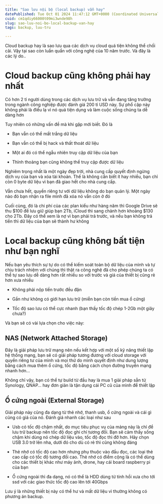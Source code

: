 ```yaml
---
title: "Sao lưu nội bộ (local backup) vẫn hay"
datePublished: Tue Oct 01 2024 11:47:12 GMT+0000 (Coordinated Universal Time)
cuid: cm1qdiy66000t09mi3wnde98h
slug: sao-luu-noi-bo-local-backup-van-hay
tags: backup, luu-tru

---
```


Cloud backup hay là sao lưu qua các dịch vụ cloud quá tiện không thể chối cãi. Vậy tại sao còn luẩn quẩn với công nghệ của 10 năm trước. Và đây là các lý do..

# Cloud backup cũng không phải hay nhất

Có hơn 2 tỉ người dùng trong các dịch vụ lưu trữ và vẫn đang tăng trưởng trong ngành công nghiệp được đánh giá 200 tỉ USD này. Sự phổ cập này không phải là điều lạ vì nó quá tiện dụng và làm cuộc sống chúng ta dễ dàng hơn

Tuy nhiên có những vấn đề mà khi gặp mới biết. Đó là

* Bạn vẫn có thể mất trắng dữ liệu
    
* Bạn vẫn có thể bị hack và thất thoát dữ liệu
    
* Một ai đó có thể ngẫu nhiên truy cập dữ liệu của bạn
    
* Thỉnh thoảng bạn cũng không thể truy cập được dữ liệu
    

Nghiêm trọng nhất là một ngày đẹp trời, nhà cung cấp quyết định ngừng dịch vụ của bạn và xóa tài khoản. Thế là không cần biết ít hay nhiều, bạn chỉ còn 0 byte dữ liệu vì bạn đã giao hết cho nhà cung cấp.

Vẫn chưa hết, quyền riêng tư với dữ liệu không do bạn quản lý. Một ngày nào đó bạn nhận ra file mình đã xóa nó vẫn còn ở đó

Cuối cùng, đó là chi phí của các plan kiểu như hàng năm thì Google Drive sẽ thu $100 để lưu giữ giúp bạn 2Tb, iCloud thì sang chảnh hơn khoảng $130 cho 2Tb. Đây có thể xem là nợ vì bạn phải trả trước, và nếu bạn không trả tiền thì dữ liệu của bạn sẽ thành hư không

# Local backup cũng không bất tiện như bạn nghĩ

Nếu bạn yêu thích sự tự do có thể kiểm soát toàn bộ dữ liệu của mình và tự chịu trách nhiệm với chúng thì thật ra công nghệ đã cho phép chúng ta có thể tự sao lưu dễ dàng hơn rất nhiều so với trước và giá của thiết bị cũng rẻ hơn xưa nhiều

* Không phải nộp tiền trước đều đặn
    
* Gần như không có giới hạn lưu trữ (miễn bạn còn tiền mua ổ cứng)
    
* Tốc độ sao lưu có thể cực nhanh (bạn thấy tốc độ chép 1-2Gb một giây chưa?)
    

Và bạn sẽ có vài lựa chọn cho việc này:

## NAS (Network Attached Storage)

Đây là giải pháp lưu trữ mạng nên nếu kết hợp với một số kỹ năng thiết lập hệ thống mạng, bạn sẽ có giải pháp tương đương với cloud storage với quyền riêng tư của mình và mọi thứ do mình quyết định như dung lượng bằng cách mua thêm ổ cứng, tốc độ bằng cách chọn đường truyền mạng nhanh hơn…

Không chỉ vậy, bạn có thể tự build từ đầu hay là mua 1 giải pháp sẵn từ Synology, QNAP… hay đơn giản là tận dụng cái PC cũ của mình để thiết lập

## Ổ cứng ngoài (External Storage)

Giải pháp này cũng đa dạng từ thẻ nhớ, thanh usb, ổ cứng ngoài và cái gì cũng có giá của nó. Đánh giá nhanh các loại như sau

* Usb có tốc độ chậm nhất, do mục tiêu phục vụ của mảng này là chỉ để lưu trữ backup nên tốc độ đọc ghi chỉ tương đối. Bạn sẽ cảm thấy sống chậm khi dùng nó chép dữ liệu vào, tốc độ đọc thì đỡ hơn. Hãy chọn USB 3.0 trở lên nha, dưới đó cho dù có rẻ thì cũng không đáng
    
* Thẻ nhớ có tốc độ cao hơn nhưng phụ thuộc vào đầu đọc, các loại thẻ cao cấp có tốc độ tương đối cao. Thẻ nhớ có điểm cộng là có thể dùng cho các thiết bị khác như máy ảnh, drone, hay cái board raspberry pi của bạn
    
* Ổ cứng ngoài thì đa dạng, nó có thể là HDD dùng từ tính hồi xưa cho tới ssd với các giao thức tốc độ cao lên tới 40Gbps
    

Lưu ý là những thiết bị này có thể hư và mất dữ liệu vì thường không có phương án backup.